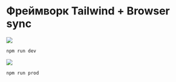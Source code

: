# Фреймворк Tailwind + Browser sync
[<img src="https://img.shields.io/badge/npm%20run%20dev-DEVELOP-orange"/>](napli.ru)
```bash
npm run dev
```
[<img src="https://img.shields.io/badge/npm%20run%20dev-PRODACT-yellow"/>](napli.ru)
```bash
npm run prod
```
